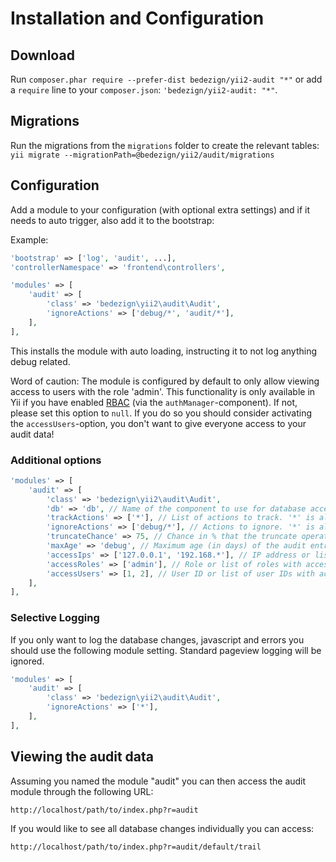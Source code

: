# Installation and Configuration

## Download

Run `composer.phar require --prefer-dist bedezign/yii2-audit "*"` or add a `require` line to your `composer.json`: `'bedezign/yii2-audit: "*"`.

## Migrations

Run the migrations from the `migrations` folder to create the relevant tables:  `yii migrate --migrationPath=@bedezign/yii2/audit/migrations`

## Configuration

Add a module to your configuration (with optional extra settings) and if it needs to auto trigger, also add it to the bootstrap:

Example:

```php
'bootstrap' => ['log', 'audit', ...],
'controllerNamespace' => 'frontend\controllers',

'modules' => [
    'audit' => [
        'class' => 'bedezign\yii2\audit\Audit',
        'ignoreActions' => ['debug/*', 'audit/*'],
    ],
],
```

This installs the module with auto loading, instructing it to not log anything debug related.

Word of caution: The module is configured by default to only allow viewing access to users with the role 'admin'. This functionality is only available in Yii if you have enabled [RBAC](http://www.yiiframework.com/doc-2.0/guide-security-authorization.html#role-based-access-control-rbac) (via the `authManager`-component). If not, please set this option to `null`. If you do so you should consider activating the `accessUsers`-option, you don't want to give everyone access to your audit data!


### Additional options

```php
'modules' => [
    'audit' => [
        'class' => 'bedezign\yii2\audit\Audit',
        'db' => 'db', // Name of the component to use for database access
        'trackActions' => ['*'], // List of actions to track. '*' is allowed as the last character to use as wildcard
        'ignoreActions' => ['debug/*'], // Actions to ignore. '*' is allowed as the last character to use as wildcard (eg 'debug/*')
        'truncateChance' => 75, // Chance in % that the truncate operation will run, false to not run at all
        'maxAge' => 'debug', // Maximum age (in days) of the audit entries before they are truncated
        'accessIps' => ['127.0.0.1', '192.168.*'], // IP address or list of IP addresses with access to the viewer, null for everyone (if the IP matches)
        'accessRoles' => ['admin'], // Role or list of roles with access to the viewer, null for everyone (if the user matches)
        'accessUsers' => [1, 2], // User ID or list of user IDs with access to the viewer, null for everyone (if the role matches)
    ],
],
```

### Selective Logging

If you only want to log the database changes, javascript and errors you should use the following module setting. Standard pageview logging will be ignored.

```php
'modules' => [
    'audit' => [
        'class' => 'bedezign\yii2\audit\Audit',
        'ignoreActions' => ['*'],
    ],
],
```

## Viewing the audit data

Assuming you named the module "audit" you can then access the audit module through the following URL:

```
http://localhost/path/to/index.php?r=audit
```

If you would like to see all database changes individually you can access:

```
http://localhost/path/to/index.php?r=audit/default/trail
```
